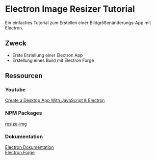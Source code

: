 # Electron Image Resizer Tutorial

Ein einfaches Tutorial zum Erstellen einer Bildgrößenänderungs-App mit Electron.

## Zweck

- Erste Erstellung einer Electron App
- Erstellung eines Build mit Electron Forge

## Ressourcen

### Youtube

[Create a Desktop App With JavaScript & Electron](https://www.youtube.com/watch?v=ML743nrkMHw)

### NPM Packages

[resize-img](https://www.npmjs.com/package/resize-img?activeTab=readme)

### Dokumentation

[Electron Dokumentation](https://www.electronjs.org/de/docs/latest/) <br>
[Electron Forge](https://www.electronforge.io/)
